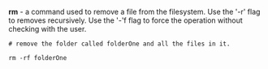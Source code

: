 
**rm** - a command used to remove a file from the filesystem. Use the '-r' flag to removes recursively. Use the '-'f flag to force the operation without checking with the user.
```
# remove the folder called folderOne and all the files in it.

rm -rf folderOne
```


